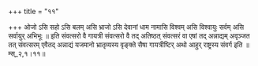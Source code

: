 +++
title = "११"

+++
ओजो ऽसि सहो ऽसि बलम् असि भ्राजो ऽसि देवानां धाम नामासि विश्वम् असि विश्वायुः सर्वम् असि सर्वायुर् अभिभूः ॥ इति संवत्सरो वै गायत्री संवत्सरो वै तद् अतिष्ठत् संवत्सरं वा एषां तद् अन्नाद्यम् अवृञ्जत तत् संवत्सरम् एवैतद् अन्नाद्यं यजमानो भ्रातृव्यस्य वृङ्क्ते सैषा गायत्रीष्टिर् अथो आहुर् राष्ट्रस्य संवर्ग इति ॥म्स्_२,१।११॥  
    
